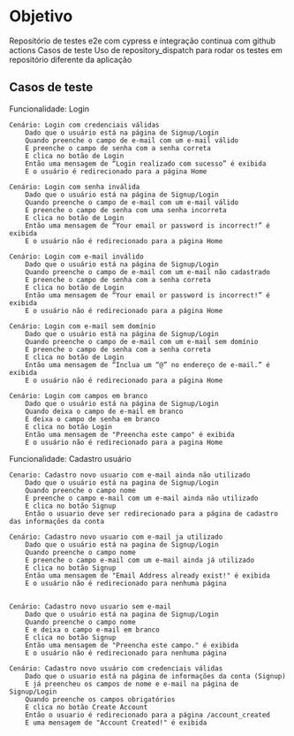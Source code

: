 # Objetivo

Repositório de testes e2e com cypress e integração continua com github actions
Casos de teste
Uso de repository_dispatch para rodar os testes em repositório diferente da aplicação

## Casos de teste

Funcionalidade: Login

    Cenário: Login com credenciais válidas
        Dado que o usuário está na página de Signup/Login
        Quando preenche o campo de e-mail com um e-mail válido
        E preenche o campo de senha com a senha correta
        E clica no botão de Login
        Então uma mensagem de “Login realizado com sucesso” é exibida
        E o usuário é redirecionado para a página Home

    Cenário: Login com senha inválida
        Dado que o usuário está na página de Signup/Login
        Quando preenche o campo de e-mail com um e-mail válido
        E preenche o campo de senha com uma senha incorreta
        E clica no botão de Login
        Então uma mensagem de “Your email or password is incorrect!” é exibida
        E o usuário não é redirecionado para a página Home

    Cenário: Login com e-mail inválido
        Dado que o usuário está na página de Signup/Login
        Quando preenche o campo de e-mail com um e-mail não cadastrado
        E preenche o campo de senha com a senha correta
        E clica no botão de Login
        Então uma mensagem de “Your email or password is incorrect!” é exibida
        E o usuário não é redirecionado para a página Home

    Cenário: Login com e-mail sem domínio
        Dado que o usuário está na página de Signup/Login
        Quando preenche o campo de e-mail com um e-mail sem domínio
        E preenche o campo de senha com a senha correta
        E clica no botão de Login
        Então uma mensagem de “Inclua um “@” no endereço de e-mail.” é exibida
        E o usuário não é redirecionado para a página Home

    Cenário: Login com campos em branco
        Dado que o usuário está na página de Signup/Login
        Quando deixa o campo de e-mail em branco
        E deixa o campo de senha em branco
        E clica no botão Login
        Então uma mensagem de "Preencha este campo" é exibida
        E o usuário não é redirecionado para a pagina Home

	
Funcionalidade: Cadastro usuário

	Cenario: Cadastro novo usuario com e-mail ainda não utilizado
		Dado que o usuário está na pagina de Signup/Login
		Quando preenche o campo nome
		E preenche o campo e-mail com um e-mail ainda não utilizado
		E clica no botão Signup
		Então o usuario deve ser redirecionado para a página de cadastro das informações da conta

	Cenário: Cadastro novo usuario com e-mail ja utilizado
		Dado que o usuário está na pagina de Signup/Login
		Quando preenche o campo nome
		E preenche o campo e-mail com um e-mail ainda já utilizado
		E clica no botão Signup
		Então uma mensagem de "Email Address already exist!" é exibida
		E o usuário não é redirecionado para nenhuma página


	Cenário: Cadastro novo usuario sem e-mail 
		Dado que o usuário está na pagina de Signup/Login
		Quando preenche o campo nome
		E e deixa o campo e-mail em branco
		E clica no botão Signup
		Então uma mensagem de "Preencha este campo." é exibida
		E o usuário não é redirecionado para nenhuma página

	Cenário: Cadastro novo usuário com credenciais válidas
		Dado que o usuario está na página de informações da conta (Signup)
		E já preencheu os campos de nome e e-mail na página de Signup/Login
		Quando preenche os campos obrigatórios
		E clica no botão Create Account
		Então o usuario é redirecionado para a página /account_created
		E uma mensagem de "Account Created!" é exibida
